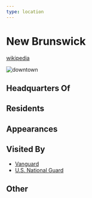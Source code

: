 ```yaml
---
type: location
---
```

# New Brunswick

[wikipedia](https://en.wikipedia.org/wiki/New_Brunswick,_New_Jersey)

![downtown](https://i.pinimg.com/originals/38/c7/24/38c724b344181277c63dea9a7ff98270.jpg)

## Headquarters Of


## Residents


## Appearances

## Visited By
- [Vanguard](/organizations/Vanguard.md)
- [U.S. National Guard](/organizations/US_Government/US_National_Guard.md)

## Other